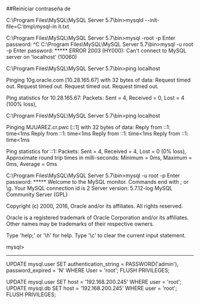 ##Reiniciar contraseña de 

C:\Program Files\MySQL\MySQL Server 5.7\bin>mysqld --init-file=C:\\tmp\\mysql-in
it.txt

C:\Program Files\MySQL\MySQL Server 5.7\bin>mysql -root -p
Enter password:
^C
C:\Program Files\MySQL\MySQL Server 5.7\bin>mysql -u root -p
Enter password: *****
ERROR 2003 (HY000): Can't connect to MySQL server on 'localhost' (10060)

C:\Program Files\MySQL\MySQL Server 5.7\bin>ping localhost

Pinging 10g.oracle.com [10.28.165.67] with 32 bytes of data:
Request timed out.
Request timed out.
Request timed out.
Request timed out.

Ping statistics for 10.28.165.67:
    Packets: Sent = 4, Received = 0, Lost = 4 (100% loss),

C:\Program Files\MySQL\MySQL Server 5.7\bin>ping localhost

Pinging MJUAREZ.cr.pwc [::1] with 32 bytes of data:
Reply from ::1: time<1ms
Reply from ::1: time<1ms
Reply from ::1: time<1ms
Reply from ::1: time<1ms

Ping statistics for ::1:
    Packets: Sent = 4, Received = 4, Lost = 0 (0% loss),
Approximate round trip times in milli-seconds:
    Minimum = 0ms, Maximum = 0ms, Average = 0ms

C:\Program Files\MySQL\MySQL Server 5.7\bin>mysql -u root -p
Enter password: *****
Welcome to the MySQL monitor.  Commands end with ; or \g.
Your MySQL connection id is 2
Server version: 5.7.12-log MySQL Community Server (GPL)

Copyright (c) 2000, 2016, Oracle and/or its affiliates. All rights reserved.

Oracle is a registered trademark of Oracle Corporation and/or its
affiliates. Other names may be trademarks of their respective
owners.

Type 'help;' or '\h' for help. Type '\c' to clear the current input statement.

mysql>





----------------------------







UPDATE mysql.user
    SET authentication_string = PASSWORD('admin'), password_expired = 'N'
    WHERE User = 'root';
FLUSH PRIVILEGES;

UPDATE mysql.user SET host = '192.168.200.245' WHERE user = 'root';
UPDATE mysql.db SET host = '192.168.200.245' WHERE user = 'root';
FLUSH PRIVILEGES;

